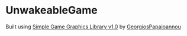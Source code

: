 # UnwakeableGame
Built using [Simple Game Graphics Library v1.0](https://github.com/cgaueb/sgg) by [GeorgiosPapaioannou](https://github.com/georgios-papaioannou)
